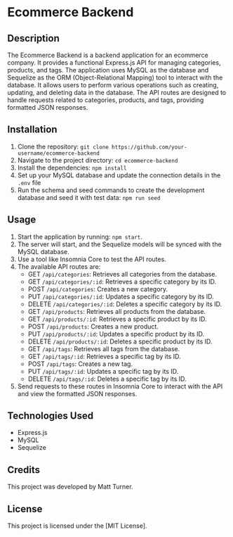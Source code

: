 # Ecommerce Backend

## Description
The Ecommerce Backend is a backend application for an ecommerce company. It provides a functional Express.js API for managing categories, products, and tags. The application uses MySQL as the database and Sequelize as the ORM (Object-Relational Mapping) tool to interact with the database. It allows users to perform various operations such as creating, updating, and deleting data in the database. The API routes are designed to handle requests related to categories, products, and tags, providing formatted JSON responses.

## Installation
1. Clone the repository: `git clone https://github.com/your-username/ecommerce-backend`
2. Navigate to the project directory: `cd ecommerce-backend`
3. Install the dependencies: `npm install`
4. Set up your MySQL database and update the connection details in the `.env` file
5. Run the schema and seed commands to create the development database and seed it with test data:
   `npm run seed`
## Usage
1. Start the application by running: `npm start`.
2. The server will start, and the Sequelize models will be synced with the MySQL database.
3. Use a tool like Insomnia Core to test the API routes.
4. The available API routes are:
   - GET `/api/categories`: Retrieves all categories from the database.
   - GET `/api/categories/:id`: Retrieves a specific category by its ID.
   - POST `/api/categories`: Creates a new category.
   - PUT `/api/categories/:id`: Updates a specific category by its ID.
   - DELETE `/api/categories/:id`: Deletes a specific category by its ID.
   - GET `/api/products`: Retrieves all products from the database.
   - GET `/api/products/:id`: Retrieves a specific product by its ID.
   - POST `/api/products`: Creates a new product.
   - PUT `/api/products/:id`: Updates a specific product by its ID.
   - DELETE `/api/products/:id`: Deletes a specific product by its ID.
   - GET `/api/tags`: Retrieves all tags from the database.
   - GET `/api/tags/:id`: Retrieves a specific tag by its ID.
   - POST `/api/tags`: Creates a new tag.
   - PUT `/api/tags/:id`: Updates a specific tag by its ID.
   - DELETE `/api/tags/:id`: Deletes a specific tag by its ID.
5. Send requests to these routes in Insomnia Core to interact with the API and view the formatted JSON responses.

## Technologies Used
- Express.js
- MySQL
- Sequelize

## Credits
This project was developed by Matt Turner.

## License
This project is licensed under the [MIT License].